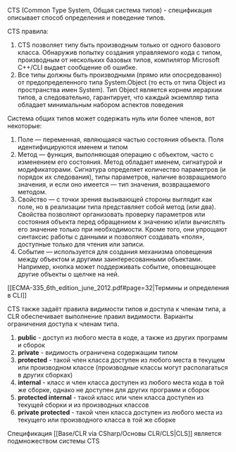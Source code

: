 CTS (Common Type System, Общая система типов) - спецификация описывает способ определения и поведение типов.

CTS правила:
1. CTS позволяет типу быть производным только от одного базового класса. Обнаружив попытку создания управляемого кода с типом, производным от нескольких базовых типов, компилятор Microsoft C++/CLI выдает сообщение об ошибке.
2. Все типы должны быть производными (прямо или опосредованно) от предопределенного типа System.Object (то есть от типа Object из пространства имен System). Тип Object является корнем иерархии типов, а следовательно, гарантирует, что каждый экземпляр типа обладает минимальным набором аспектов поведения

Система общих типов может содержать нуль или более членов, вот некоторые:
1. Поле — переменная, являющаяся частью состояния объекта. Поля идентифицируются именем и типом 
2. Метод — функция, выполняющая операцию с объектом, часто с изменением его состояния. Метод обладает именем, сигнатурой и модификаторами. Сигнатура определяет количество параметров (и порядок их следования), типы параметров, наличие возвращаемого значения, и если оно имеется — тип значения, возвращаемого методом. 
3. Свойство — с точки зрения вызывающей стороны выглядит как поле, но в реализации типа представляет собой метод (или два). Свойства позволяют организовать проверку параметров или состояния объекта перед обращением к значению и/или вычислять его значение только при необходимости. Кроме того, они упрощают синтаксис работы с данными и позволяют создавать «поля», доступные только для чтения или записи.
4. Событие — используется для создания механизма оповещения между объектом и другими заинтересованными объектами. Например, кнопка может поддерживать событие, оповещающее другие объекты о щелчке на ней.

[[ECMA-335_6th_edition_june_2012.pdf#page=32|Термины и определения в CLI]]



CTS также задаёт правила видимости типов и доступа к членам типа, а CLR обеспечивает выполнение правил видимости. Варианты ограничения доступа к членам типа.
1. **public** - доступ из любого места в коде, а также из других программ и сборок
2.  **private** - видимость ограничена содержащим типом
3.   **protected** - такой член класса доступен из любого места в текущем или производном классе (производные классы могут располагаться в других сборках)
4.   **internal** - класс и член класса доступен из любого места кода в той же сборке, однако не доступен для других программ и сборок
5.   **protected internal** - такой класс или член класса доступен из текущей сборки и из производных классов
6.   **private protected** - такой член класса доступен из любого места из текущего или производного класса в той же сборке

Спецификация [[Base/CLR via CSharp/Основы CLR/CLS\|CLS]] является подмножеством системы CTS





